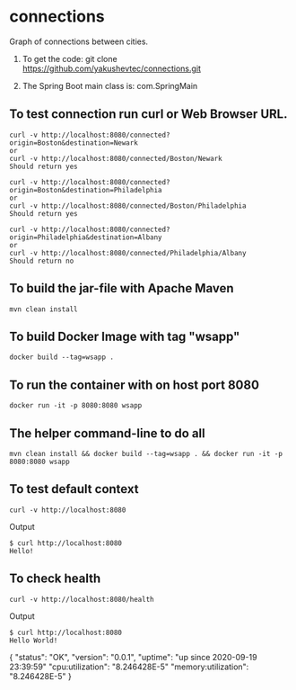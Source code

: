 # connections
Graph of connections between cities.

1. To get the code: git clone https://github.com/yakushevtec/connections.git

2. The Spring Boot main class is: com.SpringMain

To test connection run curl or Web Browser URL.
-------------------------------------
```
curl -v http://localhost:8080/connected?origin=Boston&destination=Newark
or
curl -v http://localhost:8080/connected/Boston/Newark
Should return yes

curl -v http://localhost:8080/connected?origin=Boston&destination=Philadelphia
or
curl -v http://localhost:8080/connected/Boston/Philadelphia
Should return yes

curl -v http://localhost:8080/connected?origin=Philadelphia&destination=Albany
or
curl -v http://localhost:8080/connected/Philadelphia/Albany
Should return no
```

To build the jar-file with Apache Maven
-------------------------------------
```
mvn clean install
```

To build Docker Image with tag "wsapp"
----------------------------------------
```
docker build --tag=wsapp .
```

To run the container with on host port 8080
---------------------------------------------
```
docker run -it -p 8080:8080 wsapp
```

The helper command-line to do all
-----------------------------------
```
mvn clean install && docker build --tag=wsapp . && docker run -it -p 8080:8080 wsapp
```

To test default context
-------------------------------------------------
```
curl -v http://localhost:8080
```
Output
```
$ curl http://localhost:8080
Hello!
```

To check health 
-------------------------------------------------
```
curl -v http://localhost:8080/health
```
Output
```
$ curl http://localhost:8080
Hello World!
```
{
  "status": "OK",
  "version": "0.0.1",
  "uptime": "up since 2020-09-19 23:39:59"
  "cpu:utilization": "8.246428E-5"
  "memory:utilization": "8.246428E-5"
}
